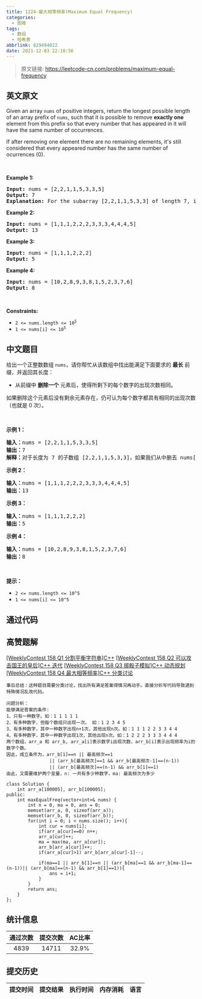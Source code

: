 ```yaml
---
title: 1224-最大相等频率(Maximum Equal Frequency)
categories:
  - 困难
tags:
  - 数组
  - 哈希表
abbrlink: 629494022
date: 2021-12-03 22:18:56
---
```


> 原文链接: https://leetcode-cn.com/problems/maximum-equal-frequency


## 英文原文
<div><p>Given an array <code>nums</code>&nbsp;of positive integers, return the longest possible length of an array prefix of <code>nums</code>, such that it is possible to remove <strong>exactly one</strong> element from this prefix so that every number that has appeared in it will have the same number of occurrences.</p>

<p>If after removing one element there are no remaining elements, it&#39;s still considered that every appeared number has the same number of ocurrences (0).</p>

<p>&nbsp;</p>
<p><strong>Example 1:</strong></p>

<pre>
<strong>Input:</strong> nums = [2,2,1,1,5,3,3,5]
<strong>Output:</strong> 7
<strong>Explanation:</strong> For the subarray [2,2,1,1,5,3,3] of length 7, if we remove nums[4]=5, we will get [2,2,1,1,3,3], so that each number will appear exactly twice.
</pre>

<p><strong>Example 2:</strong></p>

<pre>
<strong>Input:</strong> nums = [1,1,1,2,2,2,3,3,3,4,4,4,5]
<strong>Output:</strong> 13
</pre>

<p><strong>Example 3:</strong></p>

<pre>
<strong>Input:</strong> nums = [1,1,1,2,2,2]
<strong>Output:</strong> 5
</pre>

<p><strong>Example 4:</strong></p>

<pre>
<strong>Input:</strong> nums = [10,2,8,9,3,8,1,5,2,3,7,6]
<strong>Output:</strong> 8
</pre>

<p>&nbsp;</p>
<p><strong>Constraints:</strong></p>

<ul>
	<li><code>2 &lt;= nums.length &lt;= 10<sup>5</sup></code></li>
	<li><code>1 &lt;= nums[i] &lt;= 10<sup>5</sup></code></li>
</ul>
</div>

## 中文题目
<div><p>给出一个正整数数组&nbsp;<code>nums</code>，请你帮忙从该数组中找出能满足下面要求的 <strong>最长</strong> 前缀，并返回其长度：</p>

<ul>
	<li>从前缀中 <strong>删除一个</strong> 元素后，使得所剩下的每个数字的出现次数相同。</li>
</ul>

<p>如果删除这个元素后没有剩余元素存在，仍可认为每个数字都具有相同的出现次数（也就是 0 次）。</p>

<p>&nbsp;</p>

<p><strong>示例 1：</strong></p>

<pre><strong>输入：</strong>nums = [2,2,1,1,5,3,3,5]
<strong>输出：</strong>7
<strong>解释：</strong>对于长度为 7 的子数组 [2,2,1,1,5,3,3]，如果我们从中删去 nums[4]=5，就可以得到 [2,2,1,1,3,3]，里面每个数字都出现了两次。
</pre>

<p><strong>示例 2：</strong></p>

<pre><strong>输入：</strong>nums = [1,1,1,2,2,2,3,3,3,4,4,4,5]
<strong>输出：</strong>13
</pre>

<p><strong>示例 3：</strong></p>

<pre><strong>输入：</strong>nums = [1,1,1,2,2,2]
<strong>输出：</strong>5
</pre>

<p><strong>示例 4：</strong></p>

<pre><strong>输入：</strong>nums = [10,2,8,9,3,8,1,5,2,3,7,6]
<strong>输出：</strong>8
</pre>

<p>&nbsp;</p>

<p><strong>提示：</strong></p>

<ul>
	<li><code>2 &lt;= nums.length &lt;= 10^5</code></li>
	<li><code>1 &lt;= nums[i] &lt;= 10^5</code></li>
</ul>
</div>

## 通过代码
<RecoDemo>
</RecoDemo>


## 高赞题解
[[WeeklyContest 158 Q1 分割平衡字符串]C++](https://leetcode-cn.com/problems/split-a-string-in-balanced-strings/solution/weeklycontest-158-q1-fen-ge-ping-heng-zi-fu-chuan-/)
[[WeeklyContest 158 Q2 可以攻击国王的皇后]C++ 迭代](https://leetcode-cn.com/problems/queens-that-can-attack-the-king/solution/weeklycontest-158-q2-ke-yi-gong-ji-guo-wang-de-hua/)
[[WeeklyContest 158 Q3 掷骰子模拟]C++ 动态规划](https://leetcode-cn.com/problems/dice-roll-simulation/solution/weeklycontest-158-q3-zhi-tou-zi-mo-ni-c-dong-tai-g/)
[[WeeklyContest 158 Q4 最大相等频率]C++ 分类讨论](https://leetcode-cn.com/problems/maximum-equal-frequency/solution/weeklycontest-158-q4-zui-da-xiang-deng-pin-lu-c-fe/)

```
事后总结：这种题目需要分类讨论，找出所有满足答案得情况再动手。直接分析写代码导致遇到特殊情况乱改代码。

问题分析：
能够满足答案的条件:
1、只有一种数字。如：1 1 1 1 1 
2、有多种数字，但每个数组只出现一次。 如：1 2 3 4 5
3、有多种数字，其中一种数字出现n+1次，其他出现n次。如：1 1 1 2 2 3 3 4 4
4、有多种数字，其中一种数字出现1次，其他出现n次。如：1 2 2 2 3 3 3 4 4 4
两个数组，arr_a 和 arr_b, arr_a[i]表示数字i出现次数，arr_b[i]表示出现频率为i的数字个数。
因此，成立条件为，arr_b[1]==n || 最高频次==1
                || (arr_b[最高频次]==1 && arr_b[最高频次-1]==(n-1))
                || (arr_b[最高频次]==(n-1) && arr_b[1]==1)
由此，又需要维护两个变量，n: 一共有多少种数字，ma: 最高频次为多少
```


```
class Solution {
    int arr_a[100005], arr_b[100005];
public:
    int maxEqualFreq(vector<int>& nums) {
        int n = 0, ma = 0, ans = 0;
        memset(arr_a, 0, sizeof(arr_a));
        memset(arr_b, 0, sizeof(arr_b));
        for(int i = 0; i < nums.size(); i++){
            int cur = nums[i];
            if(arr_a[cur]==0) n++;
            arr_a[cur]++;
            ma = max(ma, arr_a[cur]);
            arr_b[arr_a[cur]]++;
            if(arr_a[cur]>1) arr_b[arr_a[cur]-1]--;

            if(ma==1 || arr_b[1]==n || (arr_b[ma]==1 && arr_b[ma-1]==(n-1))|| (arr_b[ma]==(n-1) && arr_b[1]==1)){
                ans = i+1;
            }
        }
        return ans;
    }
};
```

## 统计信息
| 通过次数 | 提交次数 | AC比率 |
| :------: | :------: | :------: |
|    4839    |    14711    |   32.9%   |

## 提交历史
| 提交时间 | 提交结果 | 执行时间 |  内存消耗  | 语言 |
| :------: | :------: | :------: | :--------: | :--------: |
